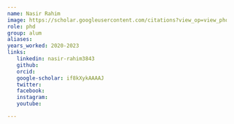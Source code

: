 ```yaml
---
name: Nasir Rahim
image: https://scholar.googleusercontent.com/citations?view_op=view_photo&user=if8kXykAAAAJ&citpid=4
role: phd
group: alum
aliases:
years_worked: 2020-2023
links:
   linkedin: nasir-rahim3843
   github: 
   orcid: 
   google-scholar: if8kXykAAAAJ
   twitter:
   facebook:
   instagram: 
   youtube:

---
```

